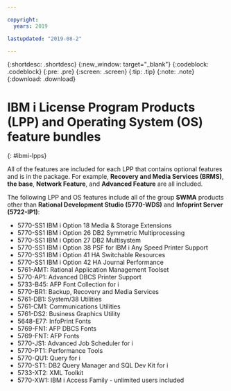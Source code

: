 ```yaml
---

copyright:
  years: 2019

lastupdated: "2019-08-2"

---
```


{:shortdesc: .shortdesc}
{:new_window: target="_blank"}
{:codeblock: .codeblock}
{:pre: .pre}
{:screen: .screen}
{:tip: .tip}
{:note: .note}
{:download: .download}

# IBM i License Program Products (LPP) and Operating System (OS) feature bundles
{: #ibmi-lpps}

All of the features are included for each LPP that contains optional features and is in the package. For example, **Recovery and Media Services (BRMS)**, **the base**, **Network Feature**, and **Advanced Feature** are all included.

The following LPP and OS features include all of the group **SWMA** products other than
**Rational Development Studio (5770-WDS)** and **Infoprint Server (5722-IP1)**:

* 5770-SS1 IBM i Option 18 Media & Storage Extensions
* 5770-SS1 IBM i Option 26 DB2 Symmetric Multiprocessing
* 5770-SS1 IBM i Option 27 DB2 Multisystem
* 5770-SS1 IBM i Option 38 PSF for IBM i Any Speed Printer Support
* 5770-SS1 IBM i Option 41 HA Switchable Resources
* 5770-SS1 IBM i Option 42 HA Journal Performance
* 5761-AMT: Rational Application Management Toolset
* 5770-AP1: Advanced DBCS Printer Support
* 5733-B45: AFP Font Collection for i
* 5770-BR1: Backup, Recovery and Media Services
* 5761-DB1: System/38 Utilities
* 5761-CM1: Communications Utilities
* 5761-DS2: Business Graphics Utility
* 5648-E77: InfoPrint Fonts
* 5769-FN1: AFP DBCS Fonts
* 5769-FNT: AFP Fonts
* 5770-JS1: Advanced Job Scheduler for i
* 5770-PT1: Performance Tools
* 5770-QU1: Query for i
* 5770-ST1: DB2 Query Manager and SQL Dev Kit for i
* 5733-XT2: XML Toolkit
* 5770-XW1: IBM i Access Family - unlimited users included
